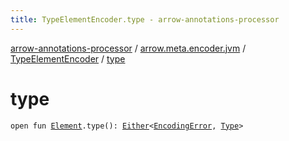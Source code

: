 ```yaml
---
title: TypeElementEncoder.type - arrow-annotations-processor
---
```


[arrow-annotations-processor](../../index.html) / [arrow.meta.encoder.jvm](../index.html) / [TypeElementEncoder](index.html) / [type](./type.html)

# type

`open fun `[`Element`](http://docs.oracle.com/javase/6/docs/api/javax/lang/model/element/Element.html)`.type(): `[`Either`](../../arrow.meta/-either/index.html)`<`[`EncodingError`](../-encoding-error/index.html)`, `[`Type`](../../arrow.meta.ast/-type/index.html)`>`